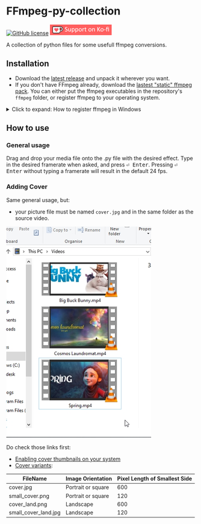 # FFmpeg-py-collection

[![GitHub license](https://img.shields.io/github/license/L0Lock/ffmpeg-py-collection?style=for-the-badge)](https://github.com/L0Lock/FFmpeg-py-collection/blob/master/LICENSE)  [![ko-fi](https://github.com/L0Lock/convertRotationMode/raw/main/Prez/SupportOnKofi.jpg)](https://ko-fi.com/H2H818FHX)

A collection of python files for some usefull ffmpeg conversions.


## Installation

- Download the [latest release](https://github.com/L0Lock/FFmpeg-py-collection/releases/latest) and unpack it wherever you want.
- If you don't have FFmpeg already, download the [lastest "static" ffmpeg pack](https://ffmpeg.zeranoe.com/builds/). You can either put the ffmpeg executables in the repository's `ffmpeg` folder, or register ffmpeg to your operating system.

<details>
  <summary>Click to expand: How to register ffmpeg in Windows</summary>

 - Browse in the archive up to the `bin` subfolder containing ffmpeg, ffprobe and ffplay executables. Uncompress the `bin` folder (in this example we'll use `C:\ffmpeg\bin`

- Register ffmpeg, ffprobe & ffplay to environment variables

<details>
<summary><b>Through command lines:</b></summary>
  
  - Hit the windows key, write down `cmd` and press <kbd>&#9166; Enter</kbd>
  
  - Enter the following command, line after line:
    
    ```
    set ffmpeg=C:\ffmpeg\bin
    set ffprobe=C:\ffmpeg\bin
    set ffplay=C:\ffmpeg\bin
    ```
</details>

<details>
<summary><b>Through user interface:</b></summary>

Do the following:

  ```
  My Computer
  Environment variables
  Add
  Name: ffmpeg
  Value: C:\ffmpeg\bin
  Add
  Name: ffprobe
  Value: C:\ffmpeg\bin
  Add
  Name: ffplay
  Value: C:\ffmpeg\bin
  Ok
  Ok
  ```
</details>
</details>

## How to use

### General usage

Drag and drop your media file onto the .py file with the desired effect. Type in the desired framerate when asked, and press <kbd>&#9166; Enter</kbd>. Pressing <kbd>&#9166; Enter</kbd> without typing a framerate will result in the default 24 fps.

### Adding Cover

Same general usage, but:
- your picture file must be named `cover.jpg` and in the same folder as the source video.

![demo covers](https://github.com/L0Lock/FFmpeg-py-collection/blob/main/assets/img/covers_demo.jpg)

Do check those links first:

 - [Enabling cover thumbnails on your system](https://codecalamity.com/guides/video-thumbnails/)
 - [Cover variants](https://www.matroska.org/technical/attachments.html):

FileName | Image Orientation | Pixel Length of Smallest Side
-- | -- | --
cover.jpg | Portrait or square | 600
small_cover.png | Portrait or square | 120
cover_land.png | Landscape | 600
small_cover_land.jpg | Landscape | 120

